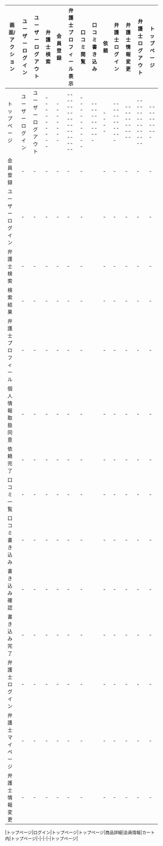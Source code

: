 |画面/アクション|ユーザーログイン|ユーザーログアウト|弁護士検索|会員登録|弁護士プロフィール表示|口コミ閲覧|口コミ書き込み|依頼|弁護士ログイン|弁護士情報変更|弁護士ログアウト|トップページ|
|--------------|---------------|----------------|---------|-------|--------------------|---------|-------------|----|-------------|------------|----------------|-----------|
|トップページ|ユーザーログイン|ユーザーログアウト|---------|-------|--------------------|---------|-------------|----|-------------|------------|----------------|-----------|
|会員登録|-|-|-|-|-|-||-|-|-|-|-|
|ユーザーログイン|-|-|-|-|-|-||-|-|-|-|-|
|弁護士検索|-|-|-|-|-|-||-|-|-|-|-|
|検索結果|-|-|-|-|-|-||-|-|-|-|-|
|弁護士プロフィール|-|-|-|-|-|-||-|-|-|-|-|
|個人情報取扱同意|-|-|-|-|-|-||-|-|-|-|-|
|依頼完了|-|-|-|-|-|-||-|-|-|-|-|
|口コミ一覧|-|-|-|-|-|-||-|-|-|-|-|
|口コミ書き込み|-|-|-|-|-|-||-|-|-|-|-|
|書き込み確認|-|-|-|-|-|-||-|-|-|-|-|
|書き込み完了|-|-|-|-|-|-||-|-|-|-|-|
|弁護士ログイン|-|-|-|-|-|-||-|-|-|-|-|
|弁護士マイページ|-|-|-|-|-|-||-|-|-|-|-|
|弁護士情報変更|-|-|-|-|-|-||-|-|-|-|-|

|トップページ|ログイン|トップページ|トップページ|商品詳細|会員情報|カート内|トップページ|-|-|-|-|トップページ|

